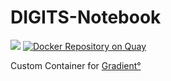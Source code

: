 # DIGITS-Notebook

[![](https://images.microbadger.com/badges/image/puteulanus/digits-notebook.svg)](https://microbadger.com/images/puteulanus/digits-notebook "Get your own image badge on microbadger.com")
[![Docker Repository on Quay](https://quay.io/repository/puteulanus/digits-notebook/status "Docker Repository on Quay")](https://quay.io/repository/puteulanus/digits-notebook)

Custom Container for [Gradient°](https://www.paperspace.com/gradient)
